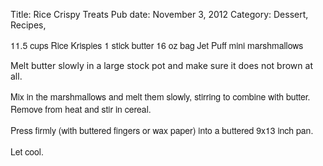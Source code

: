Title: Rice Crispy Treats
Pub date: November 3, 2012
Category: Dessert, Recipes, 

<span style="font-family: 'Helvetica Neue', Helvetica, Arial, 'Nimbus Sans L', sans-serif;">11.5 cups Rice Krispies
1 stick butter
16 oz bag Jet Puff mini marshmallows

Melt butter slowly in a large stock pot and make sure it does not brown at all.</span>

<span style="font-family: 'Helvetica Neue', Helvetica, Arial, 'Nimbus Sans L', sans-serif;">Mix in the marshmallows and melt them slowly, stirring to combine with butter.  Remove from heat and stir in cereal.
</span>

<span style="font-family: 'Helvetica Neue', Helvetica, Arial, 'Nimbus Sans L', sans-serif;">Press firmly (with buttered fingers or wax paper) into a buttered 9x13 inch pan.</span>

<span style="font-family: 'Helvetica Neue', Helvetica, Arial, 'Nimbus Sans L', sans-serif;">Let cool.</span>

<span style="font-family: 'Helvetica Neue', Helvetica, Arial, 'Nimbus Sans L', sans-serif;">
</span>